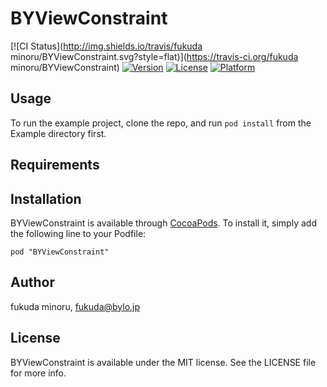# BYViewConstraint

[![CI Status](http://img.shields.io/travis/fukuda minoru/BYViewConstraint.svg?style=flat)](https://travis-ci.org/fukuda minoru/BYViewConstraint)
[![Version](https://img.shields.io/cocoapods/v/BYViewConstraint.svg?style=flat)](http://cocoadocs.org/docsets/BYViewConstraint)
[![License](https://img.shields.io/cocoapods/l/BYViewConstraint.svg?style=flat)](http://cocoadocs.org/docsets/BYViewConstraint)
[![Platform](https://img.shields.io/cocoapods/p/BYViewConstraint.svg?style=flat)](http://cocoadocs.org/docsets/BYViewConstraint)

## Usage

To run the example project, clone the repo, and run `pod install` from the Example directory first.

## Requirements

## Installation

BYViewConstraint is available through [CocoaPods](http://cocoapods.org). To install
it, simply add the following line to your Podfile:

    pod "BYViewConstraint"

## Author

fukuda minoru, fukuda@bylo.jp

## License

BYViewConstraint is available under the MIT license. See the LICENSE file for more info.

